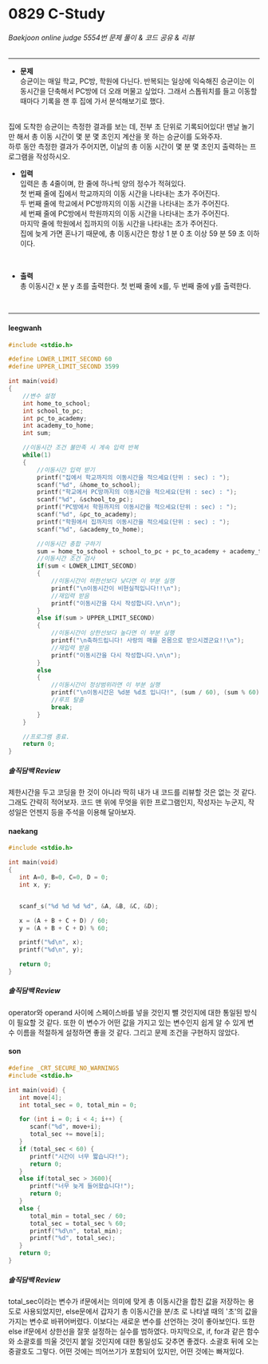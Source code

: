 # 0829 C-Study

###### Baekjoon online judge 5554번 문제 풀이 & 코드 공유 & 리뷰
<hr>

* __문제__<br>
   승균이는 매일 학교, PC방, 학원에 다닌다. 반복되는 일상에 익숙해진 승균이는 이동시간을 단축해서 PC방에 더 오래 머물고 싶었다. 그래서 스톱워치를 들고 이동할 때마다 기록을 잰 후 집에 가서 분석해보기로 했다.
<br>
   집에 도착한 승균이는 측정한 결과를 보는 데, 전부 초 단위로 기록되어있다! 맨날 놀기만 해서 총 이동 시간이 몇 분 몇 초인지 계산을 못 하는 승균이를 도와주자.
<br>
   하루 동안 측정한 결과가 주어지면, 이날의 총 이동 시간이 몇 분 몇 초인지 출력하는 프로그램을 작성하시오.
<br>

* __입력__<br>
   입력은 총 4줄이며, 한 줄에 하나씩 양의 정수가 적혀있다.<br>
   첫 번째 줄에 집에서 학교까지의 이동 시간을 나타내는 초가 주어진다.<br>
   두 번째 줄에 학교에서 PC방까지의 이동 시간을 나타내는 초가 주어진다.<br>
   세 번째 줄에 PC방에서 학원까지의 이동 시간을 나타내는 초가 주어진다.<br>
   마지막 줄에 학원에서 집까지의 이동 시간을 나타내는 초가 주어진다.<br>
   집에 늦게 가면 혼나기 때문에, 총 이동시간은 항상 1 분 0 초 이상 59 분 59 초 이하이다.
<br>

* __출력__<br>
   총 이동시간 x 분 y 초를 출력한다. 첫 번째 줄에 x를, 두 번째 줄에 y를 출력한다.
<br>
<hr>

#### leegwanh

```c
#include <stdio.h>

#define LOWER_LIMIT_SECOND 60
#define UPPER_LIMIT_SECOND 3599

int main(void)
{
    //변수 설정
    int home_to_school;
    int school_to_pc;
    int pc_to_academy;
    int academy_to_home;
    int sum;

    //이동시간 조건 불만족 시 계속 입력 반복
    while(1)
    {
        //이동시간 입력 받기
        printf("집에서 학교까지의 이동시간을 적으세요(단위 : sec) : ");
        scanf("%d", &home_to_school);
        printf("학교에서 PC방까지의 이동시간을 적으세요(단위 : sec) : ");
        scanf("%d", &school_to_pc);
        printf("PC방에서 학원까지의 이동시간을 적으세요(단위 : sec) : ");
        scanf("%d", &pc_to_academy);
        printf("학원에서 집까지의 이동시간을 적으세요(단위 : sec) : ");
        scanf("%d", &academy_to_home);

        //이동시간 총합 구하기
        sum = home_to_school + school_to_pc + pc_to_academy + academy_to_home;
        //이동시간 조건 검사
        if(sum < LOWER_LIMIT_SECOND)
        {
            //이동시간이 하한선보다 낮다면 이 부분 실행
            printf("\n이동시간이 비현실적입니다!!\n");
            //재입력 받음
            printf("이동시간을 다시 작성합니다.\n\n");
        }
        else if(sum > UPPER_LIMIT_SECOND)
        {
            //이동시간이 상한선보다 높다면 이 부분 실행
            printf("\n축하드립니다! 사랑의 매를 온몸으로 받으시겠군요!!\n");
            //재입력 받음
            printf("이동시간을 다시 작성합니다.\n\n");
        }
        else
        {
            //이동시간이 정상범위라면 이 부분 실행
            printf("\n이동시간은 %d분 %d초 입니다!", (sum / 60), (sum % 60));
            //루프 탈출
            break;
        }
    }

    //프로그램 종료.
    return 0;
}
```

##### 솔직담백 Review
제한시간을 두고 코딩을 한 것이 아니라 딱히 내가 내 코드를 리뷰할 것은 없는 것 같다. 그래도 간략히 적어보자. 코드 맨 위에 무엇을 위한 프로그램인지, 작성자는 누군지, 작성일은 언젠지 등을 주석을 이용해 달아보자. 
<br>

#### naekang

```c
#include <stdio.h>

int main(void)
{
   int A=0, B=0, C=0, D = 0;
   int x, y;


   scanf_s("%d %d %d %d", &A, &B, &C, &D);

   x = (A + B + C + D) / 60;
   y = (A + B + C + D) % 60;

   printf("%d\n", x);
   printf("%d\n", y);

   return 0;
}
```

##### 솔직담백 Review
operator와 operand 사이에 스페이스바를 넣을 것인지 뺄 것인지에 대한 통일된 방식이 필요할 것 같다. 또한 이 변수가 어떤 값을 가지고 있는 변수인지 쉽게 알 수 있게 변수 이름을 적절하게 설정하면 좋을 것 같다. 그리고 문제 조건을 구현하지 않았다.
<br>

#### son

```c
#define _CRT_SECURE_NO_WARNINGS
#include <stdio.h>

int main(void) {
   int move[4];
   int total_sec = 0, total_min = 0;

   for (int i = 0; i < 4; i++) {
      scanf("%d", move+i);
      total_sec += move[i];
   }
   if (total_sec < 60) {
      printf("시간이 너무 짧습니다!");
      return 0;
   }
   else if(total_sec > 3600){
      printf("너무 늦게 들어왔습니다!");
      return 0;
   }
   else {
      total_min = total_sec / 60;
      total_sec = total_sec % 60;
      printf("%d\n", total_min);
      printf("%d", total_sec);
   }
   return 0;
}
```

##### 솔직담백 Review
total_sec이라는 변수가 if문에서는 의미에 맞게 총 이동시간을 합친 값을 저장하는 용도로 사용되었지만, else문에서 갑자기 총 이동시간을 분/초 로 나타낼 때의 '초'의 값을 가지는 변수로 바뀌어버렸다. 이보다는 새로운 변수를 선언하는 것이 좋아보인다. 또한 else if문에서 상한선을 잘못 설정하는 실수를 범하였다. 마지막으로, if, for과 같은 함수와 소괄호를 띄울 것인지 붙일 것인지에 대한 통일성도 갖추면 좋겠다. 소괄호 뒤에 오는 중괄호도 그렇다. 어떤 것에는 띄어쓰기가 포함되어 있지만, 어떤 것에는 빠져있다.
<br>


